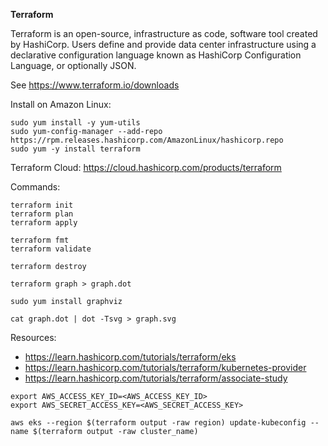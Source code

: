 <strong>Terraform</strong>

Terraform is an open-source, infrastructure as code, software tool created by HashiCorp. Users define and provide data center infrastructure using a declarative configuration language known as HashiCorp Configuration Language, or optionally JSON.

See https://www.terraform.io/downloads

Install on Amazon Linux:

```
sudo yum install -y yum-utils
sudo yum-config-manager --add-repo https://rpm.releases.hashicorp.com/AmazonLinux/hashicorp.repo
sudo yum -y install terraform
```

Terraform Cloud: https://cloud.hashicorp.com/products/terraform

Commands:

```
terraform init
terraform plan
terraform apply

terraform fmt
terraform validate

terraform destroy
```

```
terraform graph > graph.dot

sudo yum install graphviz

cat graph.dot | dot -Tsvg > graph.svg
```

Resources:

- https://learn.hashicorp.com/tutorials/terraform/eks
- https://learn.hashicorp.com/tutorials/terraform/kubernetes-provider
- https://learn.hashicorp.com/tutorials/terraform/associate-study

```
export AWS_ACCESS_KEY_ID=<AWS_ACCESS_KEY_ID>
export AWS_SECRET_ACCESS_KEY=<AWS_SECRET_ACCESS_KEY>
```

```
aws eks --region $(terraform output -raw region) update-kubeconfig --name $(terraform output -raw cluster_name)
```

